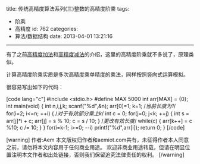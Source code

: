title: 传统高精度算法系列(三)整数的高精度阶乘
tags:
  - 阶乘
  - 高精度
id: 762
categories:
  - 算法/数据结构
date: 2013-04-01 13:21:16
---

有了之前[高精度加法](http://www.aemiot.com/calc-high-int-sum.html)和[高精度减法](http://www.aemiot.com/calc-high-int-inc.html)的介绍，这里的高精度阶乘就不多说了，原理类似。

计算高精度阶乘实质是多次高精度乘单精度的乘法，同样按照竖向式运算模拟。

很容易写出如下的代码：

[code lang="c"]
#include &lt;stdio.h&gt;
#define MAX 5000
int arr[MAX] = {0};
int main(void)
{
    int n,i,j,k;
    scanf(&quot;%d&quot;,&amp;n);
    arr[0]=1;
    k=1; /*当前长度为1*/
    for(i=2; i&lt;=n; ++i)
    {
        /*对于有效部分乘上k*/
        int c = 0;
        for(j=0; j&lt;k; ++j)
        {
            int s = arr[j]*i + c;
            arr[j] = s % 10;
            c = s / 10;
        }
        /*更改有效长度*/
        while(c)
        {
            arr[k++] = c %10;
            c /= 10;
        }
    }
    for(i=k-1; i&gt;=0; --i)
        printf(&quot;%d&quot;,arr[i]);
    return 0;
}
[/code]

[warning]
作者:Aem
本文版权归作者和aemiot.com共有，未征得作者本人同意之前，请勿将本文内容用于任何商业用途。 欢迎非商业用途转载，但请在明显位置注明本文作者和出处链接，否则我们保留追究法律责任的权利。
[/warning]
